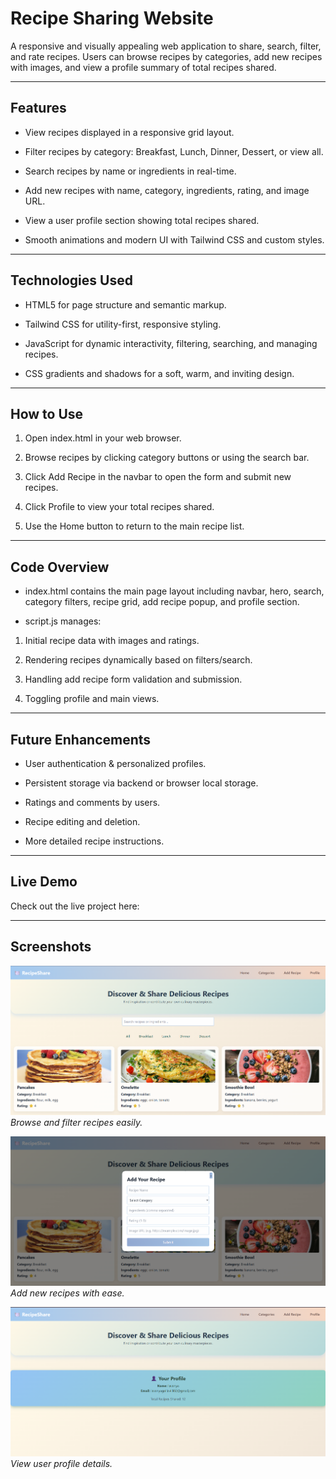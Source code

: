 # Recipe Sharing Website
A responsive and visually appealing web application to share, search, filter, and rate recipes. Users can browse recipes by categories, add new recipes with images, and view a profile summary of total recipes shared.

---

## Features
- View recipes displayed in a responsive grid layout.

- Filter recipes by category: Breakfast, Lunch, Dinner, Dessert, or view all.

- Search recipes by name or ingredients in real-time.

- Add new recipes with name, category, ingredients, rating, and image URL.

- View a user profile section showing total recipes shared.

- Smooth animations and modern UI with Tailwind CSS and custom styles.
---
## Technologies Used
- HTML5 for page structure and semantic markup.

- Tailwind CSS for utility-first, responsive styling.

- JavaScript for dynamic interactivity, filtering, searching, and managing recipes.

- CSS gradients and shadows for a soft, warm, and inviting design.

---
## How to Use
1. Open index.html in your web browser.

2. Browse recipes by clicking category buttons or using the search bar.

3. Click Add Recipe in the navbar to open the form and submit new recipes.

4. Click Profile to view your total recipes shared.

5. Use the Home button to return to the main recipe list.
---

## Code Overview
- index.html contains the main page layout including navbar, hero, search, category filters, recipe grid, add recipe popup, and profile section.

- script.js manages:

1. Initial recipe data with images and ratings.

2. Rendering recipes dynamically based on filters/search.

3. Handling add recipe form validation and submission.

4. Toggling profile and main views.
---
## Future Enhancements
- User authentication & personalized profiles.

- Persistent storage via backend or browser local storage.

- Ratings and comments by users.

- Recipe editing and deletion.

- More detailed recipe instructions.
---
## Live Demo
Check out the live project here:


---
## Screenshots
![Homepage](screenshots/img1.png)  
*Browse and filter recipes easily.*

![Add Recipe Form](screenshots/img2.png)  
*Add new recipes with ease.*

![Profile Section](screenshots/img3.png)  
*View user profile details.*

